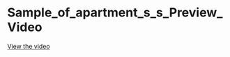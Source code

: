 # Sample_of_apartment_s_s_Preview_Video

[View the video](https://drive.google.com/file/d/1ip5wVZSodziYqQ5ATx1IfoU74nSpRw6t/preview)

        
        
